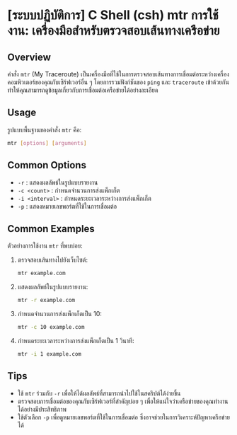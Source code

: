 # [ระบบปฏิบัติการ] C Shell (csh) mtr การใช้งาน: เครื่องมือสำหรับตรวจสอบเส้นทางเครือข่าย

## Overview
คำสั่ง `mtr` (My Traceroute) เป็นเครื่องมือที่ใช้ในการตรวจสอบเส้นทางการเชื่อมต่อระหว่างเครื่องคอมพิวเตอร์ของคุณกับเซิร์ฟเวอร์อื่น ๆ โดยการรวมฟังก์ชันของ `ping` และ `traceroute` เข้าด้วยกัน ทำให้คุณสามารถดูข้อมูลเกี่ยวกับการเชื่อมต่อเครือข่ายได้อย่างละเอียด

## Usage
รูปแบบพื้นฐานของคำสั่ง `mtr` คือ:

```bash
mtr [options] [arguments]
```

## Common Options
- `-r` : แสดงผลลัพธ์ในรูปแบบรายงาน
- `-c <count>` : กำหนดจำนวนการส่งแพ็กเก็ต
- `-i <interval>` : กำหนดระยะเวลาระหว่างการส่งแพ็กเก็ต
- `-p` : แสดงหมายเลขพอร์ตที่ใช้ในการเชื่อมต่อ

## Common Examples
ตัวอย่างการใช้งาน `mtr` ที่พบบ่อย:

1. ตรวจสอบเส้นทางไปยังเว็บไซต์:
   ```bash
   mtr example.com
   ```

2. แสดงผลลัพธ์ในรูปแบบรายงาน:
   ```bash
   mtr -r example.com
   ```

3. กำหนดจำนวนการส่งแพ็กเก็ตเป็น 10:
   ```bash
   mtr -c 10 example.com
   ```

4. กำหนดระยะเวลาระหว่างการส่งแพ็กเก็ตเป็น 1 วินาที:
   ```bash
   mtr -i 1 example.com
   ```

## Tips
- ใช้ `mtr` ร่วมกับ `-r` เพื่อให้ได้ผลลัพธ์ที่สามารถนำไปใช้ในสคริปต์ได้ง่ายขึ้น
- ตรวจสอบการเชื่อมต่อของคุณกับเซิร์ฟเวอร์ที่สำคัญบ่อย ๆ เพื่อให้แน่ใจว่าเครือข่ายของคุณทำงานได้อย่างมีประสิทธิภาพ
- ใช้ตัวเลือก `-p` เพื่อดูหมายเลขพอร์ตที่ใช้ในการเชื่อมต่อ ซึ่งอาจช่วยในการวิเคราะห์ปัญหาเครือข่ายได้
